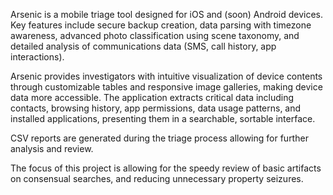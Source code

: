 Arsenic is a mobile triage tool designed for iOS and (soon) Android devices. Key features include secure backup creation, data parsing with timezone awareness, advanced photo classification using scene taxonomy, and detailed analysis of communications data (SMS, call history, app interactions). 

Arsenic provides investigators with intuitive visualization of device contents through customizable tables and responsive image galleries, making device data more accessible. The application extracts critical data including contacts, browsing history, app permissions, data usage patterns, and installed applications, presenting them in a searchable, sortable interface. 

CSV reports are generated during the triage process allowing for further analysis and review. 

The focus of this project is allowing for the speedy review of basic artifacts on consensual searches, and reducing unnecessary property seizures.

